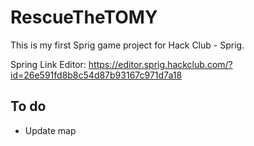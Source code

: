 # RescueTheTOMY
This is my first Sprig game project for Hack Club - Sprig.

Spring Link Editor: https://editor.sprig.hackclub.com/?id=26e591fd8b8c54d87b93167c971d7a18

## To do
  - Update map
